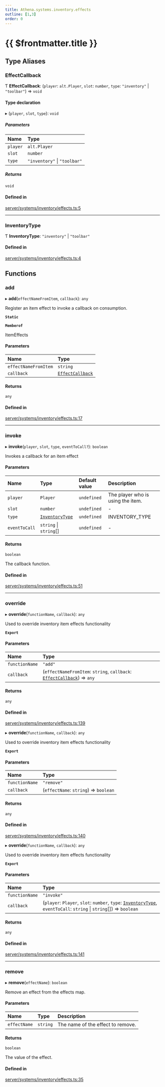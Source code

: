 ```yaml
---
title: Athena.systems.inventory.effects
outline: [1,3]
order: 0
---
```


# {{ $frontmatter.title }}


## Type Aliases

### EffectCallback

Ƭ **EffectCallback**: (`player`: `alt.Player`, `slot`: `number`, `type`: ``"inventory"`` \| ``"toolbar"``) => `void`

#### Type declaration

▸ (`player`, `slot`, `type`): `void`

##### Parameters

| Name | Type |
| :------ | :------ |
| `player` | `alt.Player` |
| `slot` | `number` |
| `type` | ``"inventory"`` \| ``"toolbar"`` |

##### Returns

`void`

#### Defined in

[server/systems/inventory/effects.ts:5](https://github.com/Stuyk/altv-athena/blob/2ba937d/src/core/server/systems/inventory/effects.ts#L5)

___

### InventoryType

Ƭ **InventoryType**: ``"inventory"`` \| ``"toolbar"``

#### Defined in

[server/systems/inventory/effects.ts:4](https://github.com/Stuyk/altv-athena/blob/2ba937d/src/core/server/systems/inventory/effects.ts#L4)

## Functions

### add

▸ **add**(`effectNameFromItem`, `callback`): `any`

Register an item effect to invoke a callback on consumption.

**`Static`**

**`Memberof`**

ItemEffects

#### Parameters

| Name | Type |
| :------ | :------ |
| `effectNameFromItem` | `string` |
| `callback` | [`EffectCallback`](server_systems_inventory_effects.md#EffectCallback) |

#### Returns

`any`

#### Defined in

[server/systems/inventory/effects.ts:17](https://github.com/Stuyk/altv-athena/blob/2ba937d/src/core/server/systems/inventory/effects.ts#L17)

___

### invoke

▸ **invoke**(`player`, `slot`, `type`, `eventToCall?`): `boolean`

Invokes a callback for an item effect

#### Parameters

| Name | Type | Default value | Description |
| :------ | :------ | :------ | :------ |
| `player` | `Player` | `undefined` | The player who is using the item. |
| `slot` | `number` | `undefined` | - |
| `type` | [`InventoryType`](server_systems_inventory_effects.md#InventoryType) | `undefined` | INVENTORY_TYPE |
| `eventToCall` | `string` \| `string`[] | `undefined` | - |

#### Returns

`boolean`

The callback function.

#### Defined in

[server/systems/inventory/effects.ts:51](https://github.com/Stuyk/altv-athena/blob/2ba937d/src/core/server/systems/inventory/effects.ts#L51)

___

### override

▸ **override**(`functionName`, `callback`): `any`

Used to override inventory item effects functionality

**`Export`**

#### Parameters

| Name | Type |
| :------ | :------ |
| `functionName` | ``"add"`` |
| `callback` | (`effectNameFromItem`: `string`, `callback`: [`EffectCallback`](server_systems_inventory_effects.md#EffectCallback)) => `any` |

#### Returns

`any`

#### Defined in

[server/systems/inventory/effects.ts:139](https://github.com/Stuyk/altv-athena/blob/2ba937d/src/core/server/systems/inventory/effects.ts#L139)

▸ **override**(`functionName`, `callback`): `any`

Used to override inventory item effects functionality

**`Export`**

#### Parameters

| Name | Type |
| :------ | :------ |
| `functionName` | ``"remove"`` |
| `callback` | (`effectName`: `string`) => `boolean` |

#### Returns

`any`

#### Defined in

[server/systems/inventory/effects.ts:140](https://github.com/Stuyk/altv-athena/blob/2ba937d/src/core/server/systems/inventory/effects.ts#L140)

▸ **override**(`functionName`, `callback`): `any`

Used to override inventory item effects functionality

**`Export`**

#### Parameters

| Name | Type |
| :------ | :------ |
| `functionName` | ``"invoke"`` |
| `callback` | (`player`: `Player`, `slot`: `number`, `type`: [`InventoryType`](server_systems_inventory_effects.md#InventoryType), `eventToCall`: `string` \| `string`[]) => `boolean` |

#### Returns

`any`

#### Defined in

[server/systems/inventory/effects.ts:141](https://github.com/Stuyk/altv-athena/blob/2ba937d/src/core/server/systems/inventory/effects.ts#L141)

___

### remove

▸ **remove**(`effectName`): `boolean`

Remove an effect from the effects map.

#### Parameters

| Name | Type | Description |
| :------ | :------ | :------ |
| `effectName` | `string` | The name of the effect to remove. |

#### Returns

`boolean`

The value of the effect.

#### Defined in

[server/systems/inventory/effects.ts:35](https://github.com/Stuyk/altv-athena/blob/2ba937d/src/core/server/systems/inventory/effects.ts#L35)
